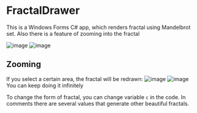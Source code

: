 # FractalDrawer
This is a Windows Forms C# app, which renders fractal using Mandelbrot set. Also there is a feature of zooming into the fractal


![image](https://github.com/petyb/FractalDrawer/assets/59206467/ad9b815b-3414-4eb7-8d50-a05045faa5f7)
![image](https://github.com/petyb/FractalDrawer/assets/59206467/c616be75-f06c-49f1-8249-3ed0f5014c3f)

## Zooming
If you select a certain area, the fractal will be redrawn:
![image](https://github.com/petyb/FractalDrawer/assets/59206467/b3b2ba1c-f170-4339-bc58-caffd3160eb4)
![image](https://github.com/petyb/FractalDrawer/assets/59206467/b73894ba-a319-4ec9-b2bb-af529dfbc5ee)
You can keep doing it infinitely

To change the form of fractal, you can change variable `c` in the code. In comments there are several values that generate other beautiful fractals.



